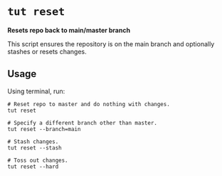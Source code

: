# `tut reset`

**Resets repo back to main/master branch**

This script ensures the repository is on the main branch and optionally stashes or resets changes.

## Usage

Using terminal, run:

```
# Reset repo to master and do nothing with changes.
tut reset

# Specify a different branch other than master.
tut reset --branch=main

# Stash changes.
tut reset --stash

# Toss out changes.
tut reset --hard
```

